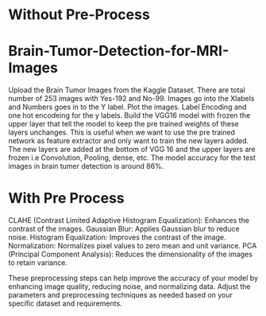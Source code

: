 # Without Pre-Process
# Brain-Tumor-Detection-for-MRI-Images
Upload the Brain Tumor Images from the Kaggle Dataset. There are total number of 253 images with Yes-192 and No-99.
Images go into the Xlabels and Numbers goes in to the Y label. 
Plot the images.
Label Encoding and one hot encodeing for the y labels.
Build the VGG16 model with frozen the upper layer that tell the model to keep the pre trained weights of these layers unchanges. This is useful when we want to use the pre trained network as feature extractor and only want to train the new layers added.
The new layers are added at the bottom of VGG 16 and the upper layers are frozen i.e Convolution, Pooling, dense, etc.
The model accuracy for the test images in brain tumer detection is around 86%.

# With Pre Process
CLAHE (Contrast Limited Adaptive Histogram Equalization): Enhances the contrast of the images.
Gaussian Blur: Applies Gaussian blur to reduce noise.
Histogram Equalization: Improves the contrast of the image.
Normalization: Normalizes pixel values to zero mean and unit variance.
PCA (Principal Component Analysis): Reduces the dimensionality of the images to retain variance.

These preprocessing steps can help improve the accuracy of your model by enhancing image quality, reducing noise, and normalizing data. Adjust the parameters and preprocessing techniques as needed based on your specific dataset and requirements.

